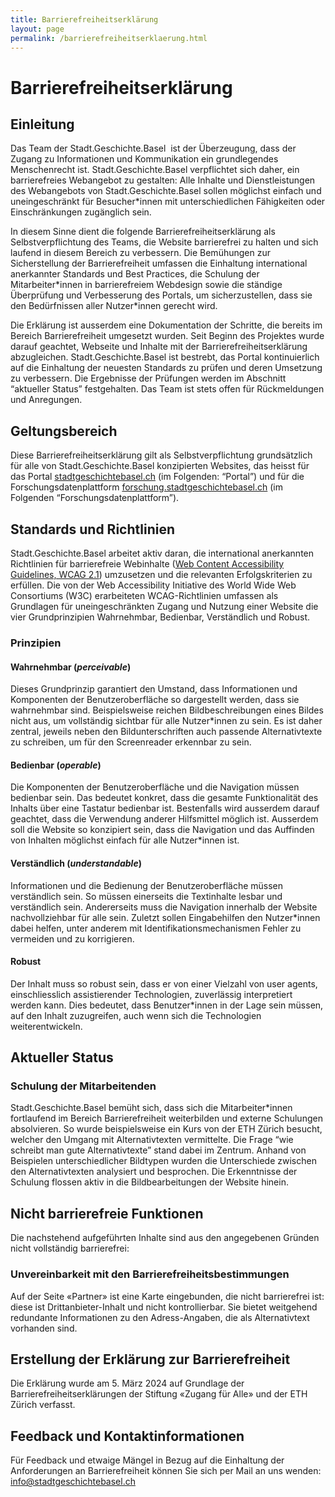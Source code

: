 ```yaml
---
title: Barrierefreiheitserklärung
layout: page
permalink: /barrierefreiheitserklaerung.html
---
```


# Barrierefreiheitserklärung

## Einleitung

Das Team der Stadt.Geschichte.Basel  ist der Überzeugung, dass der Zugang zu Informationen und Kommunikation ein grundlegendes Menschenrecht ist. Stadt.Geschichte.Basel verpflichtet sich daher, ein barrierefreies Webangebot zu gestalten: Alle Inhalte und Dienstleistungen des Webangebots von Stadt.Geschichte.Basel sollen möglichst einfach und uneingeschränkt für Besucher\*innen mit unterschiedlichen Fähigkeiten oder Einschränkungen zugänglich sein.

In diesem Sinne dient die folgende Barrierefreiheitserklärung als Selbstverpflichtung des Teams, die Website barrierefrei zu halten und sich laufend in diesem Bereich zu verbessern. Die Bemühungen zur Sicherstellung der Barrierefreiheit umfassen die Einhaltung international anerkannter Standards und Best Practices, die Schulung der Mitarbeiter\*innen in barrierefreiem Webdesign sowie die ständige Überprüfung und Verbesserung des Portals, um sicherzustellen, dass sie den Bedürfnissen aller Nutzer\*innen gerecht wird.

Die Erklärung ist ausserdem eine Dokumentation der Schritte, die bereits im Bereich Barrierefreiheit umgesetzt wurden. Seit Beginn des Projektes wurde darauf geachtet, Webseite und Inhalte mit der Barrierefreiheitserklärung abzugleichen. Stadt.Geschichte.Basel ist bestrebt, das Portal kontinuierlich auf die Einhaltung der neuesten Standards zu prüfen und deren Umsetzung zu verbessern. Die Ergebnisse der Prüfungen werden im Abschnitt “aktueller Status” festgehalten. Das Team ist stets offen für Rückmeldungen und Anregungen.

## Geltungsbereich

Diese Barrierefreiheitserklärung gilt als Selbstverpflichtung grundsätzlich für alle von Stadt.Geschichte.Basel konzipierten Websites, das heisst für das Portal [stadtgeschichtebasel.ch](https://www.stadtgeschichtebasel.ch/) (im Folgenden: “Portal”) und für die Forschungsdatenplattform [forschung.stadtgeschichtebasel.ch](http://forschung.stadtgeschichtebasel.ch/) (im Folgenden “Forschungsdatenplattform”).

## Standards und Richtlinien

Stadt.Geschichte.Basel arbeitet aktiv daran, die international anerkannten Richtlinien für barrierefreie Webinhalte ([Web Content Accessibility Guidelines, WCAG 2.1](https://www.w3.org/WAI/standards-guidelines/wcag/glance/)) umzusetzen und die relevanten Erfolgskriterien zu erfüllen. Die von der Web Accessibility Initiative des World Wide Web Consortiums (W3C) erarbeiteten WCAG-Richtlinien umfassen als Grundlagen für uneingeschränkten Zugang und Nutzung einer Website die vier Grundprinzipien Wahrnehmbar, Bedienbar, Verständlich und Robust.

### Prinzipien

#### Wahrnehmbar (_perceivable_)

Dieses Grundprinzip garantiert den Umstand, dass Informationen und Komponenten der Benutzeroberfläche so dargestellt werden, dass sie wahrnehmbar sind. Beispielsweise reichen Bildbeschreibungen eines Bildes nicht aus, um vollständig sichtbar für alle Nutzer\*innen zu sein. Es ist daher zentral, jeweils neben den Bildunterschriften auch passende Alternativtexte zu schreiben, um für den Screenreader erkennbar zu sein.

#### Bedienbar (_operable_)

Die Komponenten der Benutzeroberfläche und die Navigation müssen bedienbar sein. Das bedeutet konkret, dass die gesamte Funktionalität des Inhalts über eine Tastatur bedienbar ist. Bestenfalls wird ausserdem darauf geachtet, dass die Verwendung anderer Hilfsmittel möglich ist. Ausserdem soll die Website so konzipiert sein, dass die Navigation und das Auffinden von Inhalten möglichst einfach für alle Nutzer\*innen ist.

#### Verständlich (_understandable_)

Informationen und die Bedienung der Benutzeroberfläche müssen verständlich sein. So müssen einerseits die Textinhalte lesbar und verständlich sein. Andererseits muss die Navigation innerhalb der Website nachvollziehbar für alle sein. Zuletzt sollen Eingabehilfen den Nutzer\*innen dabei helfen, unter anderem mit Identifikationsmechanismen Fehler zu vermeiden und zu korrigieren.

#### Robust

Der Inhalt muss so robust sein, dass er von einer Vielzahl von user agents, einschliesslich assistierender Technologien, zuverlässig interpretiert werden kann. Dies bedeutet, dass Benutzer\*innen in der Lage sein müssen, auf den Inhalt zuzugreifen, auch wenn sich die Technologien weiterentwickeln.

## Aktueller Status

### Schulung der Mitarbeitenden

Stadt.Geschichte.Basel bemüht sich, dass sich die Mitarbeiter\*innen fortlaufend im Bereich Barrierefreiheit weiterbilden und externe Schulungen absolvieren. So wurde beispielsweise ein Kurs von der ETH Zürich besucht, welcher den Umgang mit Alternativtexten vermittelte. Die Frage “wie schreibt man gute Alternativtexte” stand dabei im Zentrum. Anhand von Beispielen unterschiedlicher Bildtypen wurden die Unterschiede zwischen den Alternativtexten analysiert und besprochen. Die Erkenntnisse der Schulung flossen aktiv in die Bildbearbeitungen der Website hinein.

## Nicht barrierefreie Funktionen

Die nachstehend aufgeführten Inhalte sind aus den angegebenen Gründen nicht vollständig barrierefrei:

### Unvereinbarkeit mit den Barrierefreiheitsbestimmungen

Auf der Seite «Partner» ist eine Karte eingebunden, die nicht barrierefrei ist: diese ist Drittanbieter-Inhalt und nicht kontrollierbar. Sie bietet weitgehend redundante Informationen zu den Adress-Angaben, die als Alternativtext vorhanden sind.

## Erstellung der Erklärung zur Barrierefreiheit

Die Erklärung wurde am 5. März 2024 auf Grundlage der Barrierefreiheitserklärungen der Stiftung «Zugang für Alle» und der ETH Zürich verfasst.

## Feedback und Kontaktinformationen

Für Feedback und etwaige Mängel in Bezug auf die Einhaltung der Anforderungen an Barrierefreiheit können Sie sich per Mail an uns wenden: [info@stadtgeschichtebasel.ch](mailto:info@stadtgeschichtebasel.ch)
